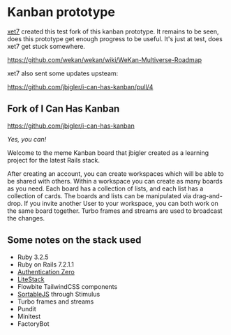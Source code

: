 # Kanban prototype

[xet7](https://github.com/xet7) created this test fork
of this kanban prototype. It remains to be seen,
does this prototype get enough progress to be useful.
It's just at test, does xet7 get stuck somewhere.

https://github.com/wekan/wekan/wiki/WeKan-Multiverse-Roadmap

xet7 also sent some updates upsteam:

https://github.com/jbigler/i-can-has-kanban/pull/4

## Fork of I Can Has Kanban

https://github.com/jbigler/i-can-has-kanban

*Yes, you can!*

Welcome to the meme Kanban board that jbigler created
as a learning project for the latest Rails stack.

After creating an account, you can create workspaces
which will be able to be shared with others.
Within a workspace you can create as many boards as you need.
Each board has a collection of lists, and each list has a collection of cards.
The boards and lists can be manipulated via drag-and-drop.
If you invite another User to your workspace, you can
both work on the same board together.
Turbo frames and streams are used to broadcast the changes.

## Some notes on the stack used
- Ruby 3.2.5
- Ruby on Rails 7.2.1.1
- [Authentication Zero](https://github.com/lazaronixon/authentication-zero)
- [LiteStack](https://github.com/oldmoe/litestack)
- Flowbite TailwindCSS components
- [SortableJS](https://github.com/SortableJS/Sortable) through Stimulus
- Turbo frames and streams
- Pundit
- Minitest
- FactoryBot
